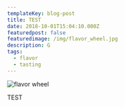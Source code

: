 ```yaml
---
templateKey: blog-post
title: TEST
date: 2018-10-01T15:04:10.000Z
featuredpost: false
featuredimage: /img/flavor_wheel.jpg
description: G
tags:
  - flavor
  - tasting
---
```


![flavor wheel](/img/flavor_wheel.jpg)

TEST
